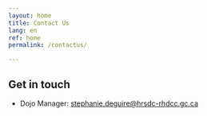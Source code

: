 ```yaml
---
layout: home
title: Contact Us
lang: en
ref: home
permalink: /contactus/

---
```



## Get in touch
- Dojo Manager: [stephanie.deguire@hrsdc-rhdcc.gc.ca](mailto:stephanie.deguire@hrsdc-rhdcc.gc.ca)

